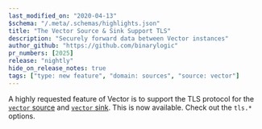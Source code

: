 ```yaml
---
last_modified_on: "2020-04-13"
$schema: "/.meta/.schemas/highlights.json"
title: "The Vector Source & Sink Support TLS"
description: "Securely forward data between Vector instances"
author_github: "https://github.com/binarylogic"
pr_numbers: [2025]
release: "nightly"
hide_on_release_notes: true
tags: ["type: new feature", "domain: sources", "source: vector"]
---
```


A highly requested feature of Vector is to support the TLS protocol for the
[`vector` source][docs.sources.vector] and [`vector` sink][docs.sinks.vector].
This is now available. Check out the `tls.*` options.


[docs.sinks.vector]: /docs/reference/sinks/vector/
[docs.sources.vector]: /docs/reference/sources/vector/
